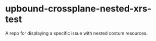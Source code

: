 # upbound-crossplane-nested-xrs-test
A repo for displaying a specific issue with nested costum resources.

